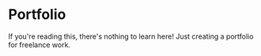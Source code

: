 # Portfolio
If you're reading this, there's nothing to learn here! Just creating a portfolio for freelance work.
